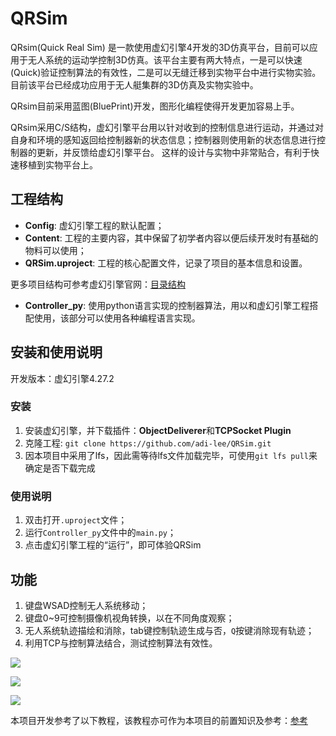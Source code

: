 # QRSim

QRsim(Quick Real Sim) 是一款使用虚幻引擎4开发的3D仿真平台，目前可以应用于无人系统的运动学控制3D仿真。该平台主要有两大特点，一是可以快速(Quick)验证控制算法的有效性，二是可以无缝迁移到实物平台中进行实物实验。目前该平台已经成功应用于无人艇集群的3D仿真及实物实验中。

QRsim目前采用蓝图(BluePrint)开发，图形化编程使得开发更加容易上手。

QRsim采用C/S结构，虚幻引擎平台用以针对收到的控制信息进行运动，并通过对自身和环境的感知返回给控制器新的状态信息；控制器则使用新的状态信息进行控制器的更新，并反馈给虚幻引擎平台。
这样的设计与实物中非常贴合，有利于快速移植到实物平台上。

## 工程结构

- **Config**: 虚幻引擎工程的默认配置；
- **Content**: 工程的主要内容，其中保留了初学者内容以便后续开发时有基础的物料可以使用；
- **QRSim.uproject**: 工程的核心配置文件，记录了项目的基本信息和设置。

更多项目结构可参考虚幻引擎官网：[目录结构](https://dev.epicgames.com/documentation/zh-cn/unreal-engine/directory-structure?application_version=4.27)

- **Controller_py**: 使用python语言实现的控制器算法，用以和虚幻引擎工程搭配使用，该部分可以使用各种编程语言实现。

## 安装和使用说明

开发版本：虚幻引擎4.27.2

### 安装
1. 安装虚幻引擎，并下载插件：**ObjectDeliverer**和**TCPSocket Plugin**
2. 克隆工程: `git clone https://github.com/adi-lee/QRSim.git`
3. 因本项目中采用了lfs，因此需等待lfs文件加载完毕，可使用`git lfs pull`来确定是否下载完成

### 使用说明
1. 双击打开`.uproject`文件；
2. 运行`Controller_py`文件中的`main.py`；
3. 点击虚幻引擎工程的“运行”，即可体验QRSim

## 功能
1. 键盘WSAD控制无人系统移动；
2. 键盘0~9可控制摄像机视角转换，以在不同角度观察；
3. 无人系统轨迹描绘和消除，tab键控制轨迹生成与否，`Q`按键消除现有轨迹；
4. 利用TCP与控制算法结合，测试控制算法有效性。

![](https://gitee.com/adi-lee/blogs_images/raw/master/imgs/UE2.gif)

![](https://gitee.com/adi-lee/blogs_images/raw/master/imgs/UEMultiUSVsEnclosingControl.gif)

![](https://gitee.com/adi-lee/blogs_images/raw/master/imgs/UEusv_trajectory_endpoint.gif)

本项目开发参考了以下教程，该教程亦可作为本项目的前置知识及参考：[参考](https://www.bilibili.com/video/BV19Y4y1e7KQ/?spm_id_from=333.1387.homepage.video_card.click&vd_source=765d56c958a80a8ea382c4e203764281)